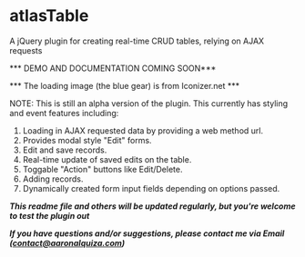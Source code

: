 atlasTable
==========

A jQuery plugin for creating real-time CRUD tables, relying on AJAX requests

*** DEMO AND DOCUMENTATION COMING SOON***

*** The loading image (the blue gear) is from Iconizer.net ***

NOTE: This is still an alpha version of the plugin.
This currently has styling and event features including:
  1. Loading in AJAX requested data by providing a web method url.
  2. Provides modal style "Edit" forms.
  3. Edit and save records.
  4. Real-time update of saved edits on the table.
  5. Toggable "Action" buttons like Edit/Delete.
  6. Adding records.
  7. Dynamically created form input fields depending on options passed.

***This readme file and others will be updated regularly, but you're welcome to test the plugin out***

***If you have questions and/or suggestions, please contact me via Email (contact@aaronalquiza.com)***
